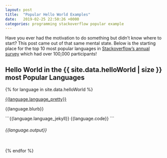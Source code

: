 ```yaml
---
layout: post
title:  "Popular Hello World Examples"
date:   2019-02-25 22:50:26 +0000
categories: programming stackoverflow popular example
---
```

Have you ever had the motivation to do something but didn’t know where to start?  This post came out of that same mental state.  Below is the starting place for the top 10 most popular languages in <a href="https://insights.stackoverflow.com/survey/2018/#most-popular-technologies">Stackoverflow’s annual survey</a> which had over 100,000 participants!  

<h2>Hello World in the {{ site.data.helloWorld | size }} most Popular Languages</h2>

{% for language in site.data.helloWorld %}

<a name="{{language.language_jekyll}}" href="#{{language.language_jekyll}}">{{language.language_pretty}}</a>
<p>{{language.blurb}}</p>
```{{language.language_jekyll}}
{{language.code}}
```
<h6>{{language.output}}</h6>

<br>
{% endfor %}